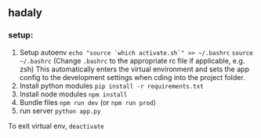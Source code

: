 ## hadaly
### setup:
1. Setup autoenv
``echo "source `which activate.sh`" >> ~/.bashrc``
``source ~/.bashrc``
(Change `.bashrc` to the appropriate rc file if applicable, e.g. zsh)
This automatically enters the virtual environment and sets
the app config to the development settings when cding into the
project folder.
2. Install python modules
`pip install -r requirements.txt`
3. Install node modules
`npm install`
4. Bundle files
`npm run dev` (or `npm run prod`)
5. run server
`python app.py`

To exit virtual env, `deactivate`
